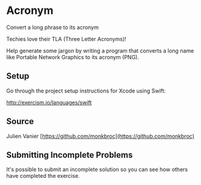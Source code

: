 # Acronym

Convert a long phrase to its acronym

Techies love their TLA (Three Letter Acronyms)!

Help generate some jargon by writing a program that converts a long name
like Portable Network Graphics to its acronym (PNG).


## Setup

Go through the project setup instructions for Xcode using Swift:

http://exercism.io/languages/swift

## Source

Julien Vanier [https://github.com/monkbroc](https://github.com/monkbroc)

## Submitting Incomplete Problems
It's possible to submit an incomplete solution so you can see how others have completed the exercise.

